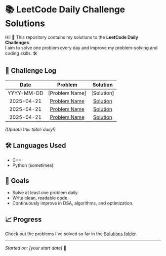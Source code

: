 # 📚 LeetCode Daily Challenge Solutions

Hi! 👋 This repository contains my solutions to the **LeetCode Daily Challenges**.  
I aim to solve one problem every day and improve my problem-solving and coding skills. 🛠️

## 📅 Challenge Log

| Date | Problem | Solution |
| :--: | :-----: | :------: |
| YYYY-MM-DD | [Problem Name] | [Solution] |
| 2025-04-21 | [Problem Name](https://leetcode.com/problems/count-the-hidden-sequences/description/) | [Solution](./Competitive-programming/) |
| 2025-04-21 | [Problem Name](https://leetcode.com/problems/count-the-number-of-ideal-arrays/description/) | [Solution](./Competitive-pragramming/) |
| 2025-04-21 | [Problem Name](https://leetcode.com/problems/count-largest-group/description/) | [Solution](./Competitive-pragramming/) |

_(Update this table daily!)_

## 🛠️ Languages Used
- C++
- Python (sometimes)

## 🚀 Goals
- Solve at least one problem daily.
- Write clean, readable code.
- Continuously improve in DSA, algorithms, and optimization.

## 📈 Progress
Check out the problems I've solved so far in the [Solutions folder](./Solutions).

---

_Started on: [your start date]_ 🚀

